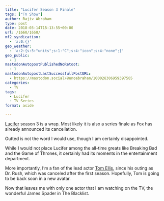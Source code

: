 ```yaml
---
title: "Lucifer Season 3 Finale"
tags: ["TV Show"]
author: Rajiv Abraham
type: post
date: 2018-05-14T15:13:55+00:00
url: /1660/1660/
mf2_syndication:
  - 'a:0:{}'
geo_weather:
  - 'a:2:{s:5:"units";s:1:"C";s:4:"icon";s:4:"none";}'
geo_public:
  - 1
mastodonAutopostPublishedNoRetoot:
  - 1
mastodonAutopostLastSuccessfullPostURL:
  - https://mastodon.social/@unoabraham/100028306959397505
categories:
  - TV
tags:
  - Lucifer
  - TV Series
format: aside

---
```

<a href="https://www.imdb.com/title/tt4052886/" target="_blank" rel="noopener">Lucifer</a> season 3 is a wrap. Most likely it is also a series finale as Fox has already announced its cancellation.

Gutted is not the word I would use, though I am certainly disappointed.

While I would not place Lucifer among the all-time greats like Breaking Bad and the Game of Thrones, it certainly had its moments in the entertainment department.

More importantly, I&#8217;m a fan of the lead actor <a href="https://www.imdb.com/name/nm0255124/" target="_blank" rel="noopener">Tom Ellis</a>, since his outing as Dr. Rush, which was canceled after the first season. Hopefully, Tom is going to be back soon in a new avatar.

Now that leaves me with only one actor that I am watching on the TV, the wonderful James Spader in The Blacklist.